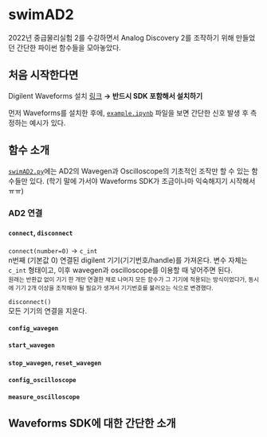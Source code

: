 # swimAD2

2022년 중급물리실험 2를 수강하면서 Analog Discovery 2를 조작하기 위해 만들었던 간단한 파이썬 함수들을 모아놓았다.

## 처음 시작한다면
Digilent Waveforms 설치 [링크](https://digilent.com/shop/software/digilent-waveforms/download) **&rightarrow; 반드시 SDK 포함해서 설치하기**

먼저 Waveforms를 설치한 후에, [`example.ipynb`](https://github.com/c-sooyoung/swimAD2/blob/main/example.ipynb) 파일을 보면 간단한 신호 발생 후 측정하는 예시가 있다.


## 함수 소개
[`swimAD2.py`](https://github.com/c-sooyoung/swimAD2/blob/main/swimAD2.py)에는 AD2의 Wavegen과 Oscilloscope의 기초적인 조작만 할 수 있는 함수들만 있다. (학기 말에 가서야 Waveforms SDK가 조금이나마 익숙해지기 시작해서ㅠㅠ)

### AD2 연결
#### `connect`, `disconnect`
`connect(number=0)` &rightarrow; `c_int`  
n번째 (기본값 0) 연결된 digilent 기기(기기번호/handle)를 가져온다. 변수 자체는 `c_int` 형태이고, 이후 wavegen과 oscilloscope를 이용할 때 넣어주면 된다.  
<span style="font-size: smaller;">원래는 반환값 없이 기기 한 개만 연결한 채로 나머지 모든 함수가 그 기기에 적용되는 방식이었다가, 동시에 기기 2개 이상을 조작해야 될 필요가 생겨서 기기번호를 불러오는 식으로 변경했다.</span>

`disconnect()`  
모든 기기의 연결을 지운다.

#### `config_wavegen`
#### `start_wavegen`
#### `stop_wavegen`, `reset_wavegen`

#### `config_oscilloscope`
#### `measure_oscilloscope`


## Waveforms SDK에 대한 간단한 소개